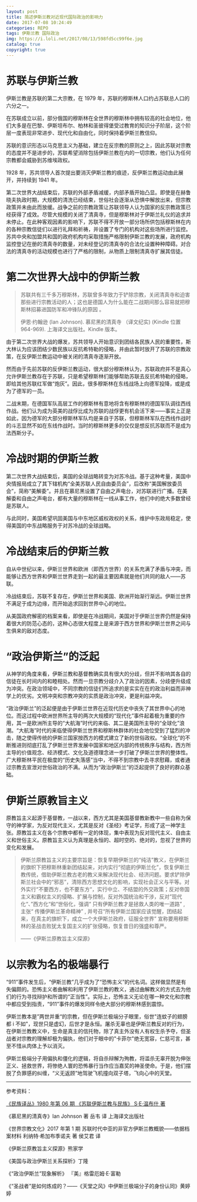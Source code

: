 ```yaml
---
layout: post
title: 简述伊斯兰教对近现代国际政治的影响力
date: 2017-07-08 10:24:49
categories: REPO
tags: 伊斯兰教 国际政治
img: https://i.loli.net/2017/08/13/598fd5cc99f6e.jpg
catalog: true
copyright: true
---
```

# 苏联与伊斯兰教

伊斯兰教是苏联的第二大宗教，在 1979 年，苏联的穆斯林人口约占苏联总人口的六分之一。

在苏联成立以前，部分俄国的穆斯林在全世界的穆斯林中拥有较高的社会地位，他们大多是在巴黎、伊斯坦布尔、柏林和圣彼得堡受过教育的知识分子阶层，这个阶层一度表现非常进步、现代化和自由化，同时保持着伊斯兰教信仰。

苏联的意识形态以马克思主义为基础，建立在反宗教的原则之上，因此苏联对宗教的态度并不是进步的，苏联希望消除包括伊斯兰教在内的一切宗教，他们认为任何宗教都会威胁到苏维埃政权。

1928 年，苏共领导人首次提出要消灭伊斯兰教的痕迹，反伊斯兰教运动由此展开，并持续到 1941 年。

第二次世界大战结束后，苏联的外部矛盾减缓，内部矛盾开始凸显。即使是在赫鲁晓夫执政时期，大规模的清洗已经结束，世俗社会逐渐从恐惧中解放出来，但宗教政策并未由此而放缓。战争之前的宗教政策让苏联领导人认为国家的反宗教政策已经获得了成效。尽管大规模的关闭了清真寺，但是穆斯林对于伊斯兰礼仪的追求并未停止。在此种客观因素的影响下，苏联不得不开放一部分场所供包括穆斯林在内的各种宗教信徒们以进行礼拜和祈祷，并设置了专门的机构对这些场所进行监控。苏共中央和加盟共和国的政府机构均采取措施严格限制伊斯兰教的发展，政府机构监控登记在册的清真寺的数量，对未经登记的清真寺的合法化设置种种障碍。对合法的清真寺的活动规模也进行了严格的限制，从物质上限制清真寺扩展其信徒。

# 第二次世界大战中的伊斯兰教

>   苏联共有三千多万穆斯林，苏联曾多年致力于铲除宗教，关闭清真寺和迫害那些进行宗教活动的人；这也是德国人为什么能在二战期间那么容易就把穆斯林招募进国防军和冲锋队的原因 。
>
>   伊恩·约翰逊 (Ian Johnson). 慕尼黑的清真寺 （译文纪实) (Kindle 位置 964-969). 上海译文出版社。Kindle 版本。

由于第二次世界大战的爆发，苏共领导人开始意识到团结各民族人民的重要性，斯大林认为应该团结少数民族以反抗希特勒的侵略，并由此暂时放开了苏联的宗教政策，在反伊斯兰教运动中被关闭的清真寺逐渐开放。

然而由于先前苏联的反伊斯兰教运动，很大部分穆斯林认为，苏联政府并不是真心允许伊斯兰教存在于苏联，只是希望穆斯林们能够帮助苏联去反抗希特勒的侵略，即给其他苏联红军做“炮灰”。因此，很多穆斯林在东线战场上向德军投降，或是成为了德军的一员。

二战末期，在德国军队高层工作的穆斯林有意地将含有穆斯林的德国军队调往西线作战。他们认为成为英美的战俘比成为苏联的战俘更有机会活下来——事实上正是如此，因为德军的大部分穆斯林军队均是来自于苏联，但穆斯林军队在西线作战时的斗志显然不如在东线作战时。当时的穆斯林更多的仅仅是想反抗苏联而不是成为法西斯分子。

# 冷战时期的伊斯兰教

第二次世界大战结束后，美国的全球战略转变为对苏冷战。基于这种考量，美国中央情报局成立了其下辖机构“全美苏联人民自由委员会”，后改称“美国解放委员会”，简称“美解委”。并且在慕尼黑设置了自由之声电台，对苏联进行广播。在美解委和自由之声电台，都有大量的穆斯林在一线从事工作，他们中的绝大多数曾经是苏联人。

与此同时，美国希望巩固美国与中东地区威权政权的关系，维护中东政局稳定，使得美国的中东战略服务于对苏冷战的全球战略。

# 冷战结束后的伊斯兰教

自从中世纪以来，伊斯兰世界和欧洲（即西方世界）的关系充满了矛盾与冲突，而能够让西方世界和伊斯兰世界走到一起的最主要因素就是他们共同的敌人——苏联。

冷战结束后，苏联不复存在，伊斯兰世界和美国、欧洲开始渐行渐远。伊斯兰世界不满足于成为边缘，而开始追求回到世界中心的地位。

从美国政府解密的档案来看，即使是在冷战期间，美国对于伊斯兰世界仍然是保持着很大的防范心态的，这种心态很大程度上是来源于西方世界和伊斯兰世界之间与生俱来的敌对态度。

# “政治伊斯兰”的泛起

从神学的角度来看，伊斯兰教和基督教确实具有很大的分歧，但并不影响其各自的信徒在长时间内的和睦相处。然而一旦宗教分歧介入了政治的因素，分歧便升级成为冲突。在政治领域中，不同宗教的信徒们所追求的是实实在在的政治利益而非神学上的优劣。文明冲突和宗教冲突的实质是政治冲突，更是利益冲突。

“政治伊斯兰”的泛起便是由于伊斯兰世界在近现代历史中丧失了其世界中心的地位。而这过程中欧洲世界所主导的两次大规模的“现代化”事件起着极为重要的作用，其一是欧洲所主导的“大航海”时代的来临、其二是美国所主导的“全球化”浪潮。“大航海”时代的来临使得伊斯兰世界和穆斯林群体的社会地位受到了猛烈的冲击，随之使得传统的伊斯兰国家按西方的模式建立了新的世俗政权。“全球化”的不断推进则彻底打乱了伊斯兰世界发展中国家和地区内部的传统秩序与结构，西方所主导的价值观念、经济模式、文化及道德理念进一步打破了伊斯兰世界的整体性。广大穆斯林平民在极度的“历史失落感”当中，不得不到宗教中去寻求慰藉，或者通过宗教去宣泄对世俗政治的不满。从而为“政治伊斯兰”的泛起提供了良好的群众基础。

# 伊斯兰原教旨主义

原教旨主义起源于基督教，一战以来，西方尤其是美国基督教新教中一些自称为保守的神学家，为反对现代主义，尤其是反对《圣经》考证学，形成了这一神学主张。原教旨主义在各个宗教中都有一定的体现，集中表现为反对现代主义、自由主义和世俗主义。原教旨主义认为真理是永恒的、超时空的、绝对的，忽视了世界的变化和发展。

>   伊斯兰原教旨主义的主要宗旨是：恢复早期伊斯兰的“纯洁”教义，在伊斯兰的旗帜下把穆斯林重新团结起来，对内实行“彻底的伊斯兰化”，恢复伊斯兰教传统，借助伊斯兰教古老的教义来解决现代社会、经济问题。要求铲除伊斯兰社会中的“邪恶”，清除西方思想文化的影响，实现社会正义与平等。对外实行“不要西方，也不要东方“，实行中立、不结盟的外交政策；反对帝国主义和霸权主义的侵略、扩展与控制，反对外国统治和干涉，反对”现代化“、”西方化“和“世俗化，强调“ 只有伊斯兰教才是拯救人类的唯一道路” , 主张“ 传播伊斯兰革命精神” , 并号召“所有伊斯兰国家应该觉醒，团结起来，在真主的旗帜下，成立一个大伊斯兰政府，征服全世界” 宣称要用穆斯林的圣战击败犹太复国主义的扩张侵略，恢复昔日的强盛和尊严。
>
>   ——《伊斯兰原教旨主义探源》

# 以宗教为名的极端暴行

“911”事件发生后，“伊斯兰教”几乎成为了“恐怖主义”的代名词。这样做显然是有失偏颇的。恐怖主义者曲解和利用了伊斯兰教的教义，通过曲解教义的方式去为他们的行为寻找辩护和所谓的“正当性”。实际上，恐怖主义无论在哪一种文化和宗教中都应受到指责，“911”事件的爆发同样令绝大部分的穆斯林感到震惊。

伊斯兰教本是”两世并重“的宗教，但在伊斯兰极端分子眼里，俗世"连蚊子的翅膀都 i 不如"，现世只是虚幻，后世才是永恒。屠杀无辜也是伊斯兰教反对的行为，在伊斯兰教教义中，生命是真主的信托物，除了真主外没有人有权生杀予夺，但圣战者对宗教的理解却极为偏执，他们对于眼中的"卡菲尔"绝无宽容，仁慈可言，甚至不惜从肉体上予以消灭。

伊斯兰极端分子用偏执和僵化的逻辑，将自杀辩解为殉教，将滥杀无辜开脱为伸张正义、拯救世界，将惨绝人寰的恐怖暴行当作应当嘉奖的神圣使命。于是，他们摆脱了负罪感的纠缠，“义无返顾”地驾驶飞机撞向双子塔，飞向心中的天堂。

---

参考资料：

[《民族译丛》1980 年第 06 期 《苏联伊斯兰教与民族》 S·E·温布什 著](http://mall.cnki.net/magazine/Article/TRIB198006000.htm)

《慕尼黑的清真寺》Ian Johnson 著 岳韦 译 上海译文出版社

《世界宗教文化》2017 年第 1 期 苏联时代中亚的非官方伊斯兰教概貌——依据档案材料 利纳特·希加布季诺夫 著 侯艾君 译

《伊斯兰原教旨主义探源》熊家学

《美国与政治伊斯兰关系探析》丁隆

《“政治伊斯兰”现象解析》 『美』格雷厄姆·E·富勒

《“圣战者”是如何炼成的？——《天堂之风》中伊斯兰极端分子的身份认同》黄婷婷
